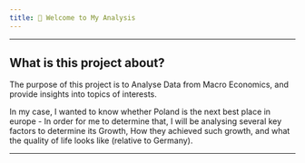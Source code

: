 ```yaml
---
title: 👋 Welcome to My Analysis
---
```


---

## What is this project about?

The purpose of this project is to Analyse Data from Macro Economics, and provide insights into topics of interests.

In my case, I wanted to know whether Poland is the next best place in europe - In order for me to determine that, I will be analysing several key factors to determine its Growth, How they achieved such growth, and what the quality of life looks like (relative to Germany).

---

